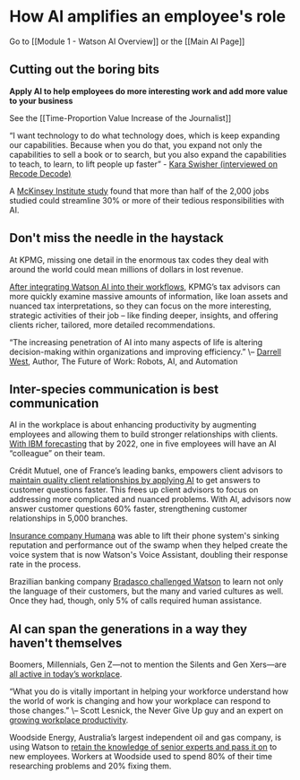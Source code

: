 # How AI amplifies an employee's role

Go to [[Module 1 - Watson AI Overview]] or the [[Main AI Page]]

## Cutting out the boring bits

**Apply AI to help employees do more interesting work and add more value to your business**

See the [[Time-Proportion Value Increase of the Journalist]]

“I want technology to do what technology does, which is keep expanding our capabilities. Because when you do that, you expand not only the capabilities to sell a book or to search, but you also expand the capabilities to teach, to learn, to lift people up faster”
\- [Kara Swisher (interviewed on Recode Decode)](https://www.recode.net/2017/1/27/14412318/tom-thomas-friedman-pulitzer-prize-new-york-times-best-selling-author-thank-you-for-being-late)

A [McKinsey Institute study](https://www.mckinsey.com/featured-insights/future-of-work/jobs-lost-jobs-gained-what-the-future-of-work-will-mean-for-jobs-skills-and-wages) found that more than half of the 2,000 jobs studied could streamline 30% or more of their tedious responsibilities with AI. 

## Don't miss the needle in the haystack

At KPMG, missing one detail in the enormous tax codes they deal with around the world could mean millions of dollars in lost revenue.

[After integrating Watson AI into their workflows,](https://www.ibm.com/watson/stories/kpmg/) KPMG’s tax advisors can more quickly examine massive amounts of information, like loan assets and nuanced tax interpretations, so they can focus on the more interesting, strategic activities of their job – like finding deeper, insights, and offering clients richer, tailored, more detailed recommendations.

“The increasing penetration of AI into many aspects of life is altering decision-making within organizations and improving efficiency.”
\– [Darrell West](https://www.brookings.edu/research/how-artificial-intelligence-is-transforming-the-world/), Author, The Future of Work: Robots, AI, and Automation

## Inter-species communication is best communication

AI in the workplace is about enhancing productivity by augmenting employees and allowing them to build stronger relationships with clients. [With IBM forecasting](https://www.ibm.com/blogs/watson/2018/10/what-did-your-business-learn-last-night-3-ways-watson-ai-enables-employees-to-work-at-the-speed-of-data-and-do-more-interesting-work/) that by  2022, one in five employees will have an AI “colleague” on their team. 

Crédit Mutuel, one of France’s leading banks, empowers client advisors to [maintain quality client relationships by applying AI](https://www.ibm.com/watson/stories/creditmutuel/) to get answers to customer questions faster. This frees up client advisors to focus on addressing more complicated and nuanced problems. With AI, advisors now answer customer questions 60% faster, strengthening customer relationships in 5,000 branches.

[Insurance company Humana](https://www.ibm.com/watson/stories/humana/) was able to lift their phone system's sinking reputation and performance out of the swamp when they helped create the voice system that is now Watson's Voice Assistant, doubling their response rate in the process.

Brazillian banking company [Bradasco challenged Watson](https://www.ibm.com/watson/stories/bradesco/) to learn not only the language of their customers, but the many and varied cultures as well. Once they had, though, only 5% of calls required human assistance.

## AI can span the generations in a way they haven't themselves

Boomers, Millennials, Gen Z—not to mention the Silents and Gen Xers—are [all active in today’s workplace](https://www.ibm.com/blogs/watson/2018/10/what-did-your-business-learn-last-night-3-ways-watson-ai-enables-employees-to-work-at-the-speed-of-data-and-do-more-interesting-work/).

“What you do is vitally important in helping your workforce understand how the world of work is changing and how your workplace can respond to those changes.”
\– Scott Lesnick, the Never Give Up guy and an expert on [growing workplace productivity](https://www.shrm.org/hr-today/news/hr-news/conference-today/pages/2017/5-generations-7-values-endless-opportunities.aspx).

Woodside Energy, Australia’s largest independent oil and gas company, is using Watson to [retain the knowledge of senior experts and pass it on](https://www.ibm.com/watson/stories/woodside/) to new employees. Workers at Woodside used to spend 80% of their time researching problems and 20% fixing them. 